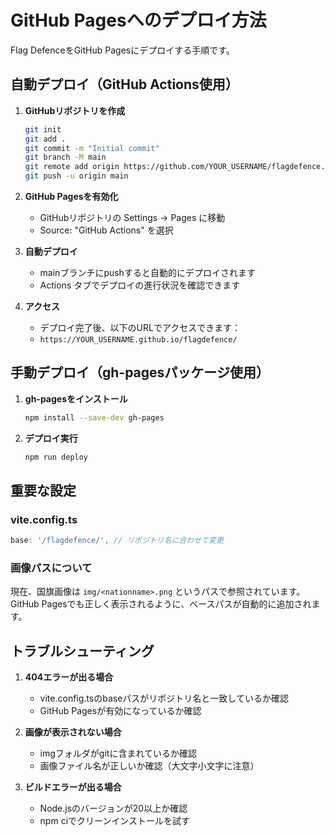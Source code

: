 # GitHub Pagesへのデプロイ方法

Flag DefenceをGitHub Pagesにデプロイする手順です。

## 自動デプロイ（GitHub Actions使用）

1. **GitHubリポジトリを作成**
   ```bash
   git init
   git add .
   git commit -m "Initial commit"
   git branch -M main
   git remote add origin https://github.com/YOUR_USERNAME/flagdefence.git
   git push -u origin main
   ```

2. **GitHub Pagesを有効化**
   - GitHubリポジトリの Settings → Pages に移動
   - Source: "GitHub Actions" を選択

3. **自動デプロイ**
   - mainブランチにpushすると自動的にデプロイされます
   - Actions タブでデプロイの進行状況を確認できます

4. **アクセス**
   - デプロイ完了後、以下のURLでアクセスできます：
   - `https://YOUR_USERNAME.github.io/flagdefence/`

## 手動デプロイ（gh-pagesパッケージ使用）

1. **gh-pagesをインストール**
   ```bash
   npm install --save-dev gh-pages
   ```

2. **デプロイ実行**
   ```bash
   npm run deploy
   ```

## 重要な設定

### vite.config.ts
```typescript
base: '/flagdefence/', // リポジトリ名に合わせて変更
```

### 画像パスについて
現在、国旗画像は `img/<nationname>.png` というパスで参照されています。
GitHub Pagesでも正しく表示されるように、ベースパスが自動的に追加されます。

## トラブルシューティング

1. **404エラーが出る場合**
   - vite.config.tsのbaseパスがリポジトリ名と一致しているか確認
   - GitHub Pagesが有効になっているか確認

2. **画像が表示されない場合**
   - imgフォルダがgitに含まれているか確認
   - 画像ファイル名が正しいか確認（大文字小文字に注意）

3. **ビルドエラーが出る場合**
   - Node.jsのバージョンが20以上か確認
   - npm ciでクリーンインストールを試す